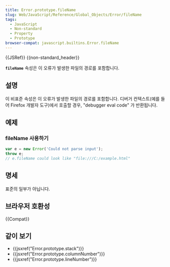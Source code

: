 ```yaml
---
title: Error.prototype.fileName
slug: Web/JavaScript/Reference/Global_Objects/Error/fileName
tags:
  - JavaScript
  - Non-standard
  - Property
  - Prototype
browser-compat: javascript.builtins.Error.fileName
---
```


{{JSRef}} {{non-standard_header}}

**`fileName`** 속성은 이 오류가 발생한 파일의 경로를 포함합니다.

## 설명

이 비표준 속성은 이 오류가 발생한 파일의 경로를 포함합니다. 디버거 컨텍스트(예를 들어 Firefox 개발자 도구)에서 호출할 경우, "debugger eval code" 가 반환됩니다.

## 예제

### fileName 사용하기

```js
var e = new Error('Could not parse input');
throw e;
// e.fileName could look like "file:///C:/example.html"
```

## 명세

표준의 일부가 아닙니다.

## 브라우저 호환성

{{Compat}}

## 같이 보기

- {{jsxref("Error.prototype.stack")}}
- {{jsxref("Error.prototype.columnNumber")}}
- {{jsxref("Error.prototype.lineNumber")}}
